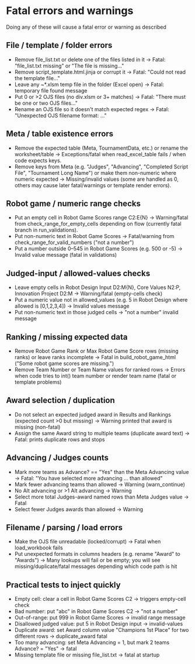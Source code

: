 # Fatal errors and warnings

Doing any of these will cause a fatal error or warning as described

## File / template / folder errors

* Remove file_list.txt or delete one of the files listed in it -> Fatal: "file_list.txt missing" or "The <file> file is missing..."
* Remove script_template.html.jinja or corrupt it -> Fatal: "Could not read the template file..."
* Leave any ~*.xlsm temp file in the folder (Excel open) -> Fatal: temporary file found message
* Put 0 or >2 OJS files (no div.xlsm or 3+ matches) -> Fatal: "There must be one or two OJS files..."
* Rename an OJS file so it doesn't match expected regex -> Fatal: "Unexpected OJS filename format: ..."

## Meta / table existence errors

* Remove the expected table (Meta, TournamentData, etc.) or rename the worksheet/table -> Exceptions/fatal when read_excel_table fails / when code expects keys.
* Remove keys from Meta (e.g. "Judges", "Advancing", "Completed Script File", "Tournament Long Name") or make them non-numeric where numeric expected -> Missing/invalid values (some are handled as 0, others may cause later fatal/warnings or template render errors).

## Robot game / numeric range checks

* Put an empty cell in Robot Game Scores range C2:E{N} -> Warning/fatal from check_range_for_empty_cells depending on flow (currently fatal branch in run_validations).
* Put non-numeric text in Robot Game Scores -> Fatal/warning from check_range_for_valid_numbers ("not a number")
* Put a number outside 0–545 in Robot Game Scores (e.g. 500 or -5) -> Invalid value message (fatal in validations)

## Judged-input / allowed-values checks

* Leave empty cells in Robot Design Input D2:M{N}, Core Values N2:P, Innovation Project D2:M -> Warning/fatal (empty-cells check)
* Put a numeric value not in allowed_values (e.g. 5 in Robot Design where allowed is [0,1,2,3,4]) -> Invalid values message
* Put non-numeric text in those judged cells -> "not a number" invalid message

## Ranking / missing expected data

* Remove Robot Game Rank or Max Robot Game Score rows (missing ranks) or leave ranks incomplete -> Fatal in build_robot_game_html ("Some robot game scores are missing.")
* Remove Team Number or Team Name values for ranked rows -> Errors when code tries to int() team number or render team name (fatal or template problems)

## Award selection / duplication

* Do not select an expected judged award in Results and Rankings (expected count >0 but missing) -> Warning printed that award is missing (non-fatal)
* Assign the same Award string to multiple teams (duplicate award text) -> Fatal: prints duplicate rows and stops

## Advancing / Judges counts

* Mark more teams as Advance? == "Yes" than the Meta Advancing value -> Fatal: "You have selected more advancing ... than allowed"
* Mark fewer advancing teams than allowed -> Warning (warn_continue)
* No Alt advancing or >1 Alt advancing -> Warning
* Select more total Judges-award named rows than Meta Judges value -> Fatal
* Select fewer Judges awards than allowed -> Warning

## Filename / parsing / load errors

* Make the OJS file unreadable (locked/corrupt) -> Fatal when load_workbook fails
* Put unexpected formats in columns headers (e.g. rename "Award" to "Awards") -> Many lookups will fail or be empty; you will see missing/duplicate/fatal messages depending which code path is hit

## Practical tests to inject quickly

* Empty cell: clear a cell in Robot Game Scores C2 -> triggers empty-cell check
* Bad number: put "abc" in Robot Game Scores C2 -> "not a number"
* Out-of-range: put 999 in Robot Game Scores -> invalid range message
* Disallowed judged value: put 5 in Robot Design input -> invalid-values
* Duplicate award: set Award column value "Champions 1st Place" for two different rows -> duplicate_award fatal
* Too many advancing: set Meta Advancing = 1, but mark 2 teams Advance? = "Yes" -> fatal
* Missing template file or missing file_list.txt -> fatal at startup